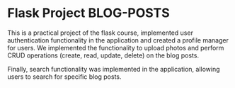 # Flask Project BLOG-POSTS

This is a practical project of the flask course, implemented user authentication functionality in the application and created a profile manager for users. We implemented the functionality to upload photos and perform CRUD operations (create, read, update, delete) on the blog posts.

Finally, search functionality was implemented in the application, allowing users to search for specific blog posts.
